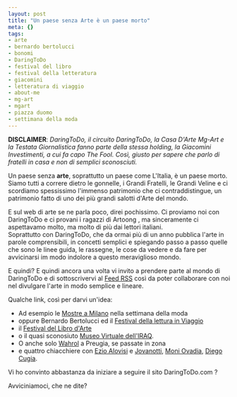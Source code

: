 ```yaml
--- 
layout: post
title: "Un paese senza Arte è un paese morto"
meta: {}
tags: 
- arte
- bernardo bertolucci
- bonomi
- DaringToDo
- festival del libro
- festival della letteratura
- giacomini
- letteratura di viaggio
- about-me
- mg-art
- mgart
- piazza duomo
- settimana della moda
---
```

**DISCLAIMER**: *DaringToDo, il circuito DaringToDo, la Casa D'Arte Mg-Art e la Testata Giornalistica fanno parte della stessa holding, la Giacomini Investimenti, a cui fa capo The Fool. Così, giusto per sapere che parlo di fratelli in casa e non di semplici sconosciuti.*  
  
Un paese senza **arte**, soprattutto un paese come L'Italia, è un paese morto. Siamo tutti a correre dietro le gonnelle, i Grandi Fratelli, le Grandi Veline e ci scordiamo spessissimo l'immenso patrimonio che ci contraddistingue, un patrimonio fatto di uno dei più grandi salotti d'Arte del mondo.  
  
E sul web di arte se ne parla poco, direi pochissimo. Ci proviamo noi con DaringToDo e ci provani i ragazzi di Artoong , ma sinceramente ci aspettavamo molto, ma molto di più dai lettori italiani.  
Soprattutto con DaringToDo, che da ormai più di un anno pubblica l'arte in parole comprensibili, in concetti semplici e spiegando passo a passo quelle che sono le linee guida, le rassegne, le cose da vedere e da fare per avvicinarsi im modo indolore a questo meraviglioso mondo.  
  
E quindi? E quindi ancora una volta vi invito a prendere parte al mondo di DaringToDo e di sottoscrivervi al [Feed RSS][1] così da poter collaborare con noi nel divulgare l'arte in modo semplice e lineare.  
  
Qualche link, così per darvi un'idea:  
  
* Ad esempio le  [Mostre a Milano](http://www.daringtodo.com/lang/it/2009/09/23/milano-per-la-settimana-della-moda-mostre-incontri-e-uno-show-in-piazza-duomo/) nella settimana della moda
* oppure Bernardo Bertolucci ed il [Festival della lettura in Viaggio](http://www.daringtodo.com/lang/it/2009/09/22/e-bernardo-bertolucci-il-nume-tutelare-del-festival-della-letteratura-di-viaggio-al-via-giovedi/)  
* il [Festival del Libro d'Arte](http://www.daringtodo.com/lang/it/2009/09/23/musei-come-spravvivere-se-ne-parlera-a-bologna/)  
* o il quasi sconosiuto [Museo Virtuale dell'IRAQ](http://www.daringtodo.com/lang/it/2009/09/21/dal-museo-delliraq-al-dvd-della-roma-imperiale-larcheologia-virtuale-firmata-cnr-intriga-il-mondo/).  
* O anche solo [Wahrol](http://www.daringtodo.com/lang/it/2009/09/21/warhol-in-the-city-a-perugia-un-tributo-che-anima-la-citta/) a Preugia, se passate in zona  
* e quattro chiacchiere con [Ezio Alovisi](http://www.daringtodo.com/lang/it/2009/09/21/ezio-alovisi-io-piero-ciampi-e-gli-altri/) e [Jovanotti](http://www.daringtodo.com/lang/it/2009/05/08/lorenzo-jovanottiquellex-scapestrato-che-piace-alle-mamme-e-corteggia-la-letteratura), [Moni Ovadia](http://www.daringtodo.com/lang/it/2009/06/19/moni-ovadia-la-verita-e-finzione-teatrale/), [Diego Cugia](http://www.daringtodo.com/lang/it/2009/05/18/diego-cugia-quando-il-demone-del-gioco-diventa-parola/).

Vi ho convinto abbastanza da iniziare a seguire il sito DaringToDo.com ?  
  
Avviciniamoci, che ne dite? 
  
[1]: http://feeds.feedburner.com/daringtodo 

